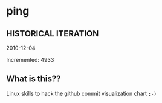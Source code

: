 # ping

## HISTORICAL ITERATION
2010-12-04

Incremented: 4933

## What is this?? 
Linux skills to hack the github commit visualization chart `;-)`
